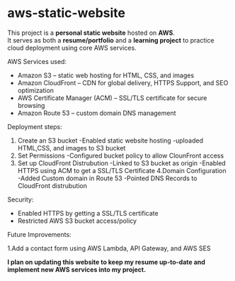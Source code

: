  # aws-static-website

This project is a **personal static website** hosted on **AWS**.  
It serves as both a **resume/portfolio** and a **learning project** to practice cloud deployment using core AWS services.

AWS Services used:
- Amazon S3 – static web hosting for HTML, CSS, and images
- Amazon CloudFront – CDN for global delivery, HTTPS Support, and SEO optimization
- AWS Certificate Manager (ACM) – SSL/TLS certificate for secure browsing
- Amazon Route 53 – custom domain DNS management

Deployment steps:
1. Create an S3 bucket
   -Enabled static website hosting
   -uploaded HTML,CSS, and images to S3 bucket
2. Set Permissions
   -Configured bucket policy to allow ClounFront access
3. Set up CloudFront Distrubution
   -Linked to S3 bucket as origin
   -Enabled HTTPS using ACM to get a SSL/TLS Certificate
4.Domain Configuration
  -Added Custom domain in Route 53
  -Pointed DNS Records to CloudFront distrubution

Security:
- Enabled HTTPS by getting a SSL/TLS certificate
- Restricted AWS S3 bucket access/policy

Future Improvements:

1.Add a contact form using AWS Lambda, API Gateway, and AWS SES

**I plan on updating this website to keep my resume up-to-date and implement new AWS services into my project.**
